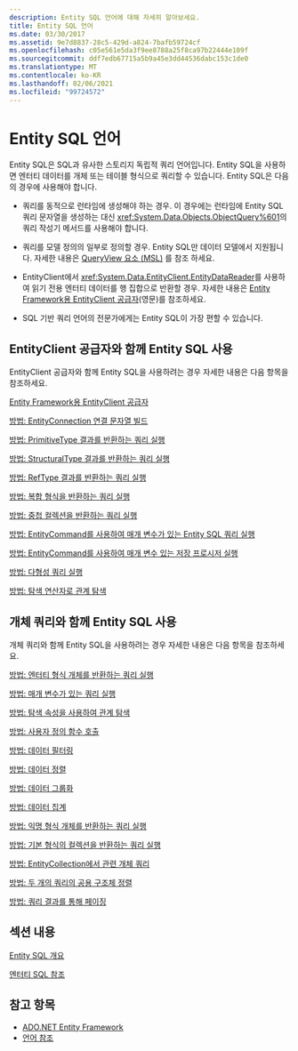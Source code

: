 ```yaml
---
description: Entity SQL 언어에 대해 자세히 알아보세요.
title: Entity SQL 언어
ms.date: 03/30/2017
ms.assetid: 9e7d8837-28c5-429d-a824-7bafb59724cf
ms.openlocfilehash: c05e561e5da3f9ee8788a25f8ca97b22444e109f
ms.sourcegitcommit: ddf7edb67715a5b9a45e3dd44536dabc153c1de0
ms.translationtype: MT
ms.contentlocale: ko-KR
ms.lasthandoff: 02/06/2021
ms.locfileid: "99724572"
---
```

# <a name="entity-sql-language"></a>Entity SQL 언어

Entity SQL은 SQL과 유사한 스토리지 독립적 쿼리 언어입니다. Entity SQL을 사용하면 엔터티 데이터를 개체 또는 테이블 형식으로 쿼리할 수 있습니다. Entity SQL은 다음의 경우에 사용해야 합니다.  
  
- 쿼리를 동적으로 런타임에 생성해야 하는 경우. 이 경우에는 런타임에 Entity SQL 쿼리 문자열을 생성하는 대신 <xref:System.Data.Objects.ObjectQuery%601>의 쿼리 작성기 메서드를 사용해야 합니다.  
  
- 쿼리를 모델 정의의 일부로 정의할 경우. Entity SQL만 데이터 모델에서 지원됩니다. 자세한 내용은 [QueryView 요소 (MSL)](/ef/ef6/modeling/designer/advanced/edmx/msl-spec#queryview-element-msl) 를 참조 하세요.  
  
- EntityClient에서 <xref:System.Data.EntityClient.EntityDataReader>를 사용하여 읽기 전용 엔터티 데이터를 행 집합으로 반환할 경우. 자세한 내용은 [Entity Framework용 EntityClient 공급자](../entityclient-provider-for-the-entity-framework.md)(영문)를 참조하세요.  
  
- SQL 기반 쿼리 언어의 전문가에게는 Entity SQL이 가장 편할 수 있습니다.  
  
## <a name="using-entity-sql-with-the-entityclient-provider"></a>EntityClient 공급자와 함께 Entity SQL 사용  

 EntityClient 공급자와 함께 Entity SQL을 사용하려는 경우 자세한 내용은 다음 항목을 참조하세요.  
  
 [Entity Framework용 EntityClient 공급자](../entityclient-provider-for-the-entity-framework.md)  
  
 [방법: EntityConnection 연결 문자열 빌드](../how-to-build-an-entityconnection-connection-string.md)  
  
 [방법: PrimitiveType 결과를 반환하는 쿼리 실행](../how-to-execute-a-query-that-returns-primitivetype-results.md)  
  
 [방법: StructuralType 결과를 반환하는 쿼리 실행](../how-to-execute-a-query-that-returns-structuraltype-results.md)  
  
 [방법: RefType 결과를 반환하는 쿼리 실행](../how-to-execute-a-query-that-returns-reftype-results.md)  
  
 [방법: 복합 형식을 반환하는 쿼리 실행](../how-to-execute-a-query-that-returns-complex-types.md)  
  
 [방법: 중첩 컬렉션을 반환하는 쿼리 실행](../how-to-execute-a-query-that-returns-nested-collections.md)  
  
 [방법: EntityCommand를 사용하여 매개 변수가 있는 Entity SQL 쿼리 실행](../how-to-execute-a-parameterized-entity-sql-query-using-entitycommand.md)  
  
 [방법: EntityCommand를 사용하여 매개 변수 있는 저장 프로시저 실행](../how-to-execute-a-parameterized-stored-procedure-using-entitycommand.md)  
  
 [방법: 다형성 쿼리 실행](../how-to-execute-a-polymorphic-query.md)  
  
 [방법: 탐색 연산자로 관계 탐색](../how-to-navigate-relationships-with-the-navigate-operator.md)  
  
## <a name="using-entity-sql-with-object-queries"></a>개체 쿼리와 함께 Entity SQL 사용  

 개체 쿼리와 함께 Entity SQL을 사용하려는 경우 자세한 내용은 다음 항목을 참조하세요.  
  
 [방법: 엔터티 형식 개체를 반환하는 쿼리 실행](/previous-versions/dotnet/netframework-4.0/bb738694(v=vs.100))  
  
 [방법: 매개 변수가 있는 쿼리 실행](/previous-versions/dotnet/netframework-4.0/bb738521(v=vs.100))  
  
 [방법: 탐색 속성을 사용하여 관계 탐색](/previous-versions/dotnet/netframework-4.0/bb896321(v=vs.100))  
  
 [방법: 사용자 정의 함수 호출](/previous-versions/dotnet/netframework-4.0/dd490951(v=vs.100))  
  
 [방법: 데이터 필터링](/previous-versions/dotnet/netframework-4.0/cc716755(v=vs.100))  
  
 [방법: 데이터 정렬](/previous-versions/dotnet/netframework-4.0/cc716784(v=vs.100))  
  
 [방법: 데이터 그룹화](/previous-versions/dotnet/netframework-4.0/bb896341(v=vs.100))  
  
 [방법: 데이터 집계](/previous-versions/dotnet/netframework-4.0/cc716738(v=vs.100))  
  
 [방법: 익명 형식 개체를 반환하는 쿼리 실행](/previous-versions/dotnet/netframework-4.0/bb738512(v=vs.100))  
  
 [방법: 기본 형식의 컬렉션을 반환하는 쿼리 실행](/previous-versions/dotnet/netframework-4.0/bb738451(v=vs.100))  
  
 [방법: EntityCollection에서 관련 개체 쿼리](/previous-versions/dotnet/netframework-4.0/cc716708(v=vs.100))  
  
 [방법: 두 개의 쿼리의 공용 구조체 정렬](/previous-versions/dotnet/netframework-4.0/bb896299(v=vs.100))  
  
 [방법: 쿼리 결과를 통해 페이징](/previous-versions/dotnet/netframework-4.0/bb738702(v=vs.100))  
  
## <a name="in-this-section"></a>섹션 내용  

 [Entity SQL 개요](entity-sql-overview.md)  
  
 [엔터티 SQL 참조](entity-sql-reference.md)  
  
## <a name="see-also"></a>참고 항목

- [ADO.NET Entity Framework](../index.md)
- [언어 참조](index.md)
